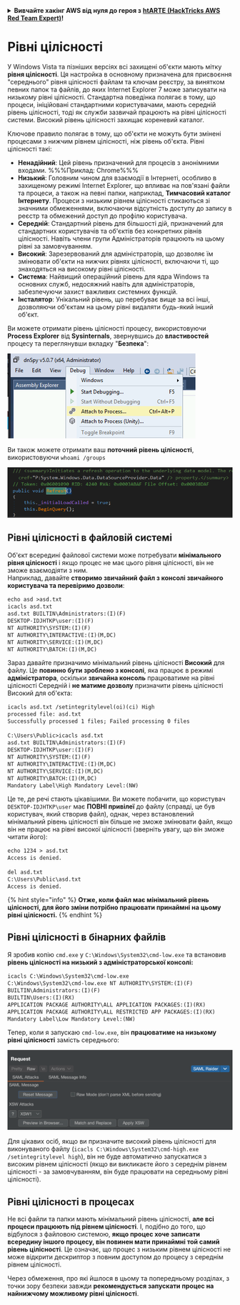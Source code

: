 <details>

<summary><strong>Вивчайте хакінг AWS від нуля до героя з</strong> <a href="https://training.hacktricks.xyz/courses/arte"><strong>htARTE (HackTricks AWS Red Team Expert)</strong></a><strong>!</strong></summary>

Інші способи підтримки HackTricks:

* Якщо ви хочете побачити **рекламу вашої компанії на HackTricks** або **завантажити HackTricks у форматі PDF**, перевірте [**ПЛАНИ ПІДПИСКИ**](https://github.com/sponsors/carlospolop)!
* Отримайте [**офіційний PEASS & HackTricks мерч**](https://peass.creator-spring.com)
* Відкрийте для себе [**Сім'ю PEASS**](https://opensea.io/collection/the-peass-family), нашу колекцію ексклюзивних [**NFT**](https://opensea.io/collection/the-peass-family)
* **Приєднуйтесь до** 💬 [**групи Discord**](https://discord.gg/hRep4RUj7f) або [**групи Telegram**](https://t.me/peass) або **слідкуйте** за нами на **Twitter** 🐦 [**@carlospolopm**](https://twitter.com/hacktricks_live)**.**
* **Поділіться своїми хакерськими трюками, надсилайте PR до** [**HackTricks**](https://github.com/carlospolop/hacktricks) **і** [**HackTricks Cloud**](https://github.com/carlospolop/hacktricks-cloud) **репозиторіїв на GitHub**.

</details>


# Рівні цілісності

У Windows Vista та пізніших версіях всі захищені об'єкти мають мітку **рівня цілісності**. Ця настройка в основному призначена для присвоєння "середнього" рівня цілісності файлам та ключам реєстру, за винятком певних папок та файлів, до яких Internet Explorer 7 може записувати на низькому рівні цілісності. Стандартна поведінка полягає в тому, що процеси, ініційовані стандартними користувачами, мають середній рівень цілісності, тоді як служби зазвичай працюють на рівні цілісності системи. Високий рівень цілісності захищає кореневий каталог.

Ключове правило полягає в тому, що об'єкти не можуть бути змінені процесами з нижчим рівнем цілісності, ніж рівень об'єкта. Рівні цілісності такі:

- **Ненадійний**: Цей рівень призначений для процесів з анонімними входами. %%%Приклад: Chrome%%%
- **Низький**: Головним чином для взаємодії в Інтернеті, особливо в захищеному режимі Internet Explorer, що впливає на пов'язані файли та процеси, а також на певні папки, наприклад, **Тимчасовий каталог Інтернету**. Процеси з низьким рівнем цілісності стикаються зі значними обмеженнями, включаючи відсутність доступу до запису в реєстр та обмежений доступ до профілю користувача.
- **Середній**: Стандартний рівень для більшості дій, призначений для стандартних користувачів та об'єктів без конкретних рівнів цілісності. Навіть члени групи Адміністраторів працюють на цьому рівні за замовчуванням.
- **Високий**: Зарезервований для адміністраторів, що дозволяє їм змінювати об'єкти на нижчих рівнях цілісності, включаючи ті, що знаходяться на високому рівні цілісності.
- **Система**: Найвищий операційний рівень для ядра Windows та основних служб, недосяжний навіть для адміністраторів, забезпечуючи захист важливих системних функцій.
- **Інсталятор**: Унікальний рівень, що перебуває вище за всі інші, дозволяючи об'єктам на цьому рівні видаляти будь-який інший об'єкт.

Ви можете отримати рівень цілісності процесу, використовуючи **Process Explorer** від **Sysinternals**, звернувшись до **властивостей** процесу та переглянувши вкладку "**Безпека**":

![](<../../.gitbook/assets/image (318).png>)

Ви також можете отримати ваш **поточний рівень цілісності**, використовуючи `whoami /groups`

![](<../../.gitbook/assets/image (319).png>)

## Рівні цілісності в файловій системі

Об'єкт всередині файлової системи може потребувати **мінімального рівня цілісності** і якщо процес не має цього рівня цілісності, він не зможе взаємодіяти з ним.\
Наприклад, давайте **створимо звичайний файл з консолі звичайного користувача та перевіримо дозволи**:
```
echo asd >asd.txt
icacls asd.txt
asd.txt BUILTIN\Administrators:(I)(F)
DESKTOP-IDJHTKP\user:(I)(F)
NT AUTHORITY\SYSTEM:(I)(F)
NT AUTHORITY\INTERACTIVE:(I)(M,DC)
NT AUTHORITY\SERVICE:(I)(M,DC)
NT AUTHORITY\BATCH:(I)(M,DC)
```
Зараз давайте призначимо мінімальний рівень цілісності **Високий** для файлу. Це **повинно бути зроблено з консолі**, яка працює в режимі **адміністратора**, оскільки **звичайна консоль** працюватиме на рівні цілісності Середній і **не матиме дозволу** призначити рівень цілісності Високий для об'єкта:
```
icacls asd.txt /setintegritylevel(oi)(ci) High
processed file: asd.txt
Successfully processed 1 files; Failed processing 0 files

C:\Users\Public>icacls asd.txt
asd.txt BUILTIN\Administrators:(I)(F)
DESKTOP-IDJHTKP\user:(I)(F)
NT AUTHORITY\SYSTEM:(I)(F)
NT AUTHORITY\INTERACTIVE:(I)(M,DC)
NT AUTHORITY\SERVICE:(I)(M,DC)
NT AUTHORITY\BATCH:(I)(M,DC)
Mandatory Label\High Mandatory Level:(NW)
```
Це те, де речі стають цікавішими. Ви можете побачити, що користувач `DESKTOP-IDJHTKP\user` має **ПОВНІ привілеї** до файлу (справді, це був користувач, який створив файл), однак, через встановлений мінімальний рівень цілісності він більше не зможе змінювати файл, якщо він не працює на рівні високої цілісності (зверніть увагу, що він зможе читати його):
```
echo 1234 > asd.txt
Access is denied.

del asd.txt
C:\Users\Public\asd.txt
Access is denied.
```
{% hint style="info" %}
**Отже, коли файл має мінімальний рівень цілісності, для його зміни потрібно працювати принаймні на цьому рівні цілісності.**
{% endhint %}

## Рівні цілісності в бінарних файлів

Я зробив копію `cmd.exe` у `C:\Windows\System32\cmd-low.exe` та встановив **рівень цілісності на низький з адміністраторської консолі:**
```
icacls C:\Windows\System32\cmd-low.exe
C:\Windows\System32\cmd-low.exe NT AUTHORITY\SYSTEM:(I)(F)
BUILTIN\Administrators:(I)(F)
BUILTIN\Users:(I)(RX)
APPLICATION PACKAGE AUTHORITY\ALL APPLICATION PACKAGES:(I)(RX)
APPLICATION PACKAGE AUTHORITY\ALL RESTRICTED APP PACKAGES:(I)(RX)
Mandatory Label\Low Mandatory Level:(NW)
```
Тепер, коли я запускаю `cmd-low.exe`, він **працюватиме на низькому рівні цілісності** замість середнього:

![](<../../.gitbook/assets/image (320).png>)

Для цікавих осіб, якщо ви призначите високий рівень цілісності для виконуваного файлу (`icacls C:\Windows\System32\cmd-high.exe /setintegritylevel high`), він не буде автоматично запускатися з високим рівнем цілісності (якщо ви викликаєте його з середнім рівнем цілісності - за замовчуванням, він буде працювати на середньому рівні цілісності).

## Рівні цілісності в процесах

Не всі файли та папки мають мінімальний рівень цілісності, **але всі процеси працюють під рівнем цілісності**. І, подібно до того, що відбулося з файловою системою, **якщо процес хоче записати всередину іншого процесу, він повинен мати принаймні той самий рівень цілісності**. Це означає, що процес з низьким рівнем цілісності не може відкрити дескриптор з повним доступом до процесу з середнім рівнем цілісності.

Через обмеження, про які йшлося в цьому та попередньому розділах, з точки зору безпеки завжди **рекомендується запускати процес на найнижчому можливому рівні цілісності**.
